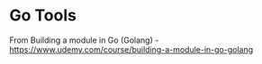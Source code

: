 # Go Tools

From Building a module in Go (Golang) -
https://www.udemy.com/course/building-a-module-in-go-golang
